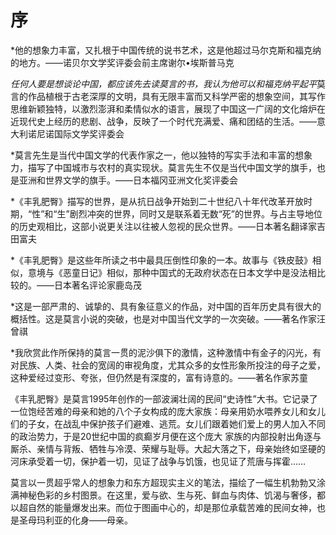# 序

*他的想象力丰富，又扎根于中国传统的说书艺术，这是他超过马尔克斯和福克纳的地方。——诺贝尔文学奖评委会前主席谢尔•埃斯普马克

*任何人要是想谈论中国，都应该先去读莫言的书，我认为他可以和福克纳平起平*莫言的作品植根于古老深厚的文明，具有无限丰富而又科学严密的想象空间，其写作思维新颖独特，以激烈澎湃和柔情似水的语言，展现了中国这一广阔的文化熔炉在近现代史上经历的悲剧、战争，反映了一个时代充满爱、痛和团结的生活。——意大利诺尼诺国际文学奖评委会

*莫言先生是当代中国文学的代表作家之一，他以独特的写实手法和丰富的想象力，描写了中国城市与农村的真实现状。莫言先生不仅是当代中国文学的旗手，也是亚洲和世界文学的旗手。——日本福冈亚洲文化奖评委会

*《丰乳肥臀》描写的世界，是从抗日战争开始到二十世纪八十年代改革开放时期，“性”和“生”剧烈冲突的世界，同时又是联系着无数“死”的世界。与占主导地位的历史观相比，这部小说更关注以往被人忽视的民众世界。——日本著名翻译家吉田富夫

*《丰乳肥臀》是这些年所读之书中最具压倒性印象的一本。故事与《铁皮鼓》相似，意境与《恶童日记》相似，那种中国式的无政府状态在日本文学中是没法相比较的。——日本著名评论家鹿岛茂

*这是一部严肃的、诚挚的、具有象征意义的作品，对中国的百年历史具有很大的概括性。这是莫言小说的突破，也是对中国当代文学的一次突破。——著名作家汪曾祺

*我欣赏此作所保持的莫言一贯的泥沙俱下的激情，这种激情中有金子的闪光，有对民族、人类、社会的宽阔的审视角度，尤其众多的女性形象所投注的母子之爱，这种爱经过变形、夸张，但仍然是有深度的，富有诗意的。——著名作家苏童

《丰乳肥臀》是莫言1995年创作的一部波澜壮阔的民间“史诗性”大书。它记录了一位饱经苦难的母亲和她的八个子女构成的庞大家族：母亲用奶水喂养女儿和女儿们的子女，在战乱中保护孩子们避难、逃荒。女儿们跟着她们爱上的男人加入不同的政治势力，于是20世纪中国的疯癫岁月便在这个庞大 家族的内部投射出角逐与厮杀、亲情与背叛、牺牲与冷漠、荣耀与耻辱。大起大落之下，母亲始终如坚硬的河床承受着一切，保护着一切，见证了战争与饥饿，也见证了荒唐与挥霍……

莫言以一贯超乎常人的想象力和东方超现实主义的笔法，描绘了一幅生机勃勃又涂满神秘色彩的乡村图景。在这里，爱与欲、生与死、鲜血与肉体、饥渴与奢侈，都以超自然的能量爆发出来。而位于图画中心的，却是那位承载苦难的民间女神，也是圣母玛利亚的化身——母亲。
